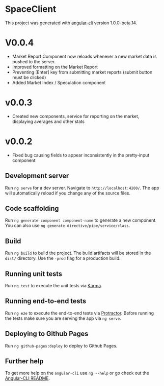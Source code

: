 # SpaceClient

This project was generated with [angular-cli](https://github.com/angular/angular-cli) version 1.0.0-beta.14.

# V0.0.4
* Market Report Component now reloads whenever a new market data is pushed to the server.
* Improved formatting on the Market Report
* Preventing [Enter] key from submitting market reports (submit button must be clicked)
* Added Market Index / Speculation component

# v0.0.3
* Created new components, service for reporting on the market, displaying averages and other stats

# v0.0.2

* Fixed bug causing fields to appear inconsistently in the pretty-input component

## Development server
Run `ng serve` for a dev server. Navigate to `http://localhost:4200/`. The app will automatically reload if you change any of the source files.

## Code scaffolding

Run `ng generate component component-name` to generate a new component. You can also use `ng generate directive/pipe/service/class`.

## Build

Run `ng build` to build the project. The build artifacts will be stored in the `dist/` directory. Use the `-prod` flag for a production build.

## Running unit tests

Run `ng test` to execute the unit tests via [Karma](https://karma-runner.github.io).

## Running end-to-end tests

Run `ng e2e` to execute the end-to-end tests via [Protractor](http://www.protractortest.org/). 
Before running the tests make sure you are serving the app via `ng serve`.

## Deploying to Github Pages

Run `ng github-pages:deploy` to deploy to Github Pages.

## Further help

To get more help on the `angular-cli` use `ng --help` or go check out the [Angular-CLI README](https://github.com/angular/angular-cli/blob/master/README.md).
